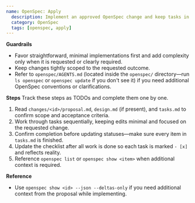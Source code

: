 ```yaml
---
name: OpenSpec: Apply
  description: Implement an approved OpenSpec change and keep tasks in sync.
  category: OpenSpec
  tags: [openspec, apply]
---
```


<!-- OPENSPEC:START -->

**Guardrails**

- Favor straightforward, minimal implementations first and add complexity only
  when it is requested or clearly required.
- Keep changes tightly scoped to the requested outcome.
- Refer to `openspec/AGENTS.md` (located inside the `openspec/` directory—run
  `ls openspec` or `openspec update` if you don't see it) if you need additional
  OpenSpec conventions or clarifications.

**Steps** Track these steps as TODOs and complete them one by one.

1. Read `changes/<id>/proposal.md`, `design.md` (if present), and `tasks.md` to
   confirm scope and acceptance criteria.
2. Work through tasks sequentially, keeping edits minimal and focused on the
   requested change.
3. Confirm completion before updating statuses—make sure every item in
   `tasks.md` is finished.
4. Update the checklist after all work is done so each task is marked `- [x]`
   and reflects reality.
5. Reference `openspec list` or `openspec show <item>` when additional context
   is required.

**Reference**

- Use `openspec show <id> --json --deltas-only` if you need additional context
  from the proposal while implementing.

<!-- OPENSPEC:END -->
